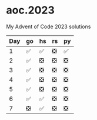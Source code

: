 # aoc.2023
My Advent of Code 2023 solutions

| Day | go                            | hs                            |                            rs | py                            |
| --- | ----------------------------- | ----------------------------- | ----------------------------- | ----------------------------- |
| 1   | :white_check_mark:            | :white_check_mark:            | :negative_squared_cross_mark: | :white_check_mark:            |
| 2   | :white_check_mark:            | :negative_squared_cross_mark: | :negative_squared_cross_mark: | :negative_squared_cross_mark: |
| 3   | :white_check_mark:            | :negative_squared_cross_mark: | :negative_squared_cross_mark: | :negative_squared_cross_mark: |
| 4   | :white_check_mark:            | :negative_squared_cross_mark: | :negative_squared_cross_mark: | :negative_squared_cross_mark: |
| 5   | :white_check_mark:            | :negative_squared_cross_mark: | :negative_squared_cross_mark: | :negative_squared_cross_mark: |
| 6   | :white_check_mark:            | :white_check_mark:            | :negative_squared_cross_mark: | :negative_squared_cross_mark: |
| 7   | :negative_squared_cross_mark: | :white_check_mark:            | :negative_squared_cross_mark: | :negative_squared_cross_mark: |
